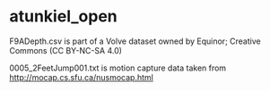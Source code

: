 # atunkiel_open

 F9ADepth.csv is part of a Volve dataset owned by Equinor; Creative Commons (CC BY-NC-SA 4.0) 
 
 0005_2FeetJump001.txt is motion capture data taken from http://mocap.cs.sfu.ca/nusmocap.html
